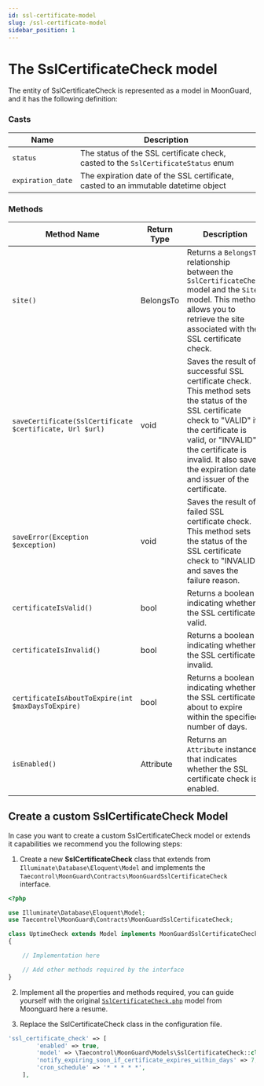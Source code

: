 ```yaml
---
id: ssl-certificate-model
slug: /ssl-certificate-model
sidebar_position: 1
---
```


# The SslCertificateCheck model

The entity of SslCertificateCheck is represented as a model in MoonGuard, and it has the
following definition:

### Casts

| Name | Description |
| --- | --- |
| `status` | The status of the SSL certificate check, casted to the `SslCertificateStatus` enum |
| `expiration_date` | The expiration date of the SSL certificate, casted to an immutable datetime object |

### Methods

| Method Name | Return Type | Description |
| --- | --- | --- |
| `site()` | BelongsTo | Returns a `BelongsTo` relationship between the `SslCertificateCheck` model and the `Site` model. This method allows you to retrieve the site associated with the SSL certificate check. |
| `saveCertificate(SslCertificate $certificate, Url $url)` | void | Saves the result of a successful SSL certificate check. This method sets the status of the SSL certificate check to "VALID" if the certificate is valid, or "INVALID" if the certificate is invalid. It also saves the expiration date and issuer of the certificate. |
| `saveError(Exception $exception)` | void | Saves the result of a failed SSL certificate check. This method sets the status of the SSL certificate check to "INVALID", and saves the failure reason. |
| `certificateIsValid()` | bool | Returns a boolean indicating whether the SSL certificate is valid. |
|`certificateIsInvalid()` | bool | Returns a boolean indicating whether the SSL certificate is invalid. |
| `certificateIsAboutToExpire(int $maxDaysToExpire)` | bool | Returns a boolean indicating whether the SSL certificate is about to expire within the specified number of days. |
| `isEnabled()` | Attribute | Returns an `Attribute` instance that indicates whether the SSL certificate check is enabled. |

## Create a custom SslCertificateCheck Model

In case you want to create a custom SslCertificateCheck model or extends it
capabilities we recommend you the following steps:

1. Create a new **SslCertificateCheck** class that extends from
`Illuminate\Database\Eloquent\Model` and implements the
`Taecontrol\MoonGuard\Contracts\MoonGuardSslCertificateCheck` interface.

```php
<?php

use Illuminate\Database\Eloquent\Model;
use Taecontrol\MoonGuard\Contracts\MoonGuardSslCertificateCheck;

class UptimeCheck extends Model implements MoonGuardSslCertificateCheck
{

    // Implementation here

    // Add other methods required by the interface
}
```
2. Implement all the properties and methods required, you can guide yourself
with the original [`SslCertificateCheck.php`](https://github.com/taecontrol/moonguard/blob/v0.1.0/src/Models/SslCertificateCheck.php)
model from Moonguard here a resume.

3. Replace the SslCertificateCheck class in the configuration file.

```php
'ssl_certificate_check' => [
        'enabled' => true,
        'model' => \Taecontrol\MoonGuard\Models\SslCertificateCheck::class, //-> replace model
        'notify_expiring_soon_if_certificate_expires_within_days' => 7,
        'cron_schedule' => '* * * * *',
    ],
```
